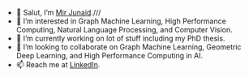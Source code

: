 - 👋 Salut, I’m [Mir Junaid](https://mirjunaid26.github.io/).///
- 👀 I’m interested in Graph Machine Learning, High Performance Computing, Natural Language Processing, and Computer Vision.
- 🌱 I’m currently working on lot of stuff including my PhD thesis.
- 💞️ I’m looking to collaborate on Graph Machine Learning, Geometric Deep Learning, and High Performance Computing in AI.
- 📫 Reach me at [LinkedIn](https://www.linkedin.com/in/mirjunaid26/).


<!---
mirjunaid26/mirjunaid26 is a ✨ special ✨ repository because its `README.md` (this file) appears on your GitHub profile.
You can click the Preview link to take a look at your changes.
--->
